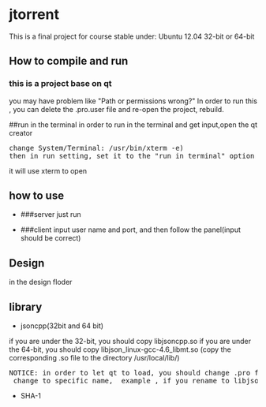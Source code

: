 jtorrent
========

This is a final project for course
stable under: Ubuntu 12.04 32-bit or 64-bit

How to compile and run
-----------------------------------

### this is a project base on qt

you may have problem like "Path or permissions wrong?"
In order to run this , you can delete the .pro.user file and re-open the project, rebuild.

##run in the terminal 
in order to run in the terminal and get input,open the qt creator
<pre>
change System/Terminal: /usr/bin/xterm -e)
then in run setting, set it to the "run in terminal" option
</pre>
it will use xterm to open

how to use
---------------------------------
* ###server
just run

* ###client
input user name and port, and then follow the panel(input should be correct)


Design
---------------------------------
in the design floder



library
--------------------------------------------
* jsoncpp(32bit and 64 bit) 

if you are under the 32-bit, you should copy libjsoncpp.so
if you are under the 64-bit, you should copy libjson_linux-gcc-4.6_libmt.so
(copy the corresponding .so file to the directory /usr/local/lib/)
<pre>
NOTICE: in order to let qt to load, you should change .pro file, unix:!macx: LIBS += -L$$PWD/../lib/ -ljsoncpp,
 change to specific name,  example , if you rename to libjson.cpp then should change -ljsoncpp to -ljson
</pre>

* SHA-1
